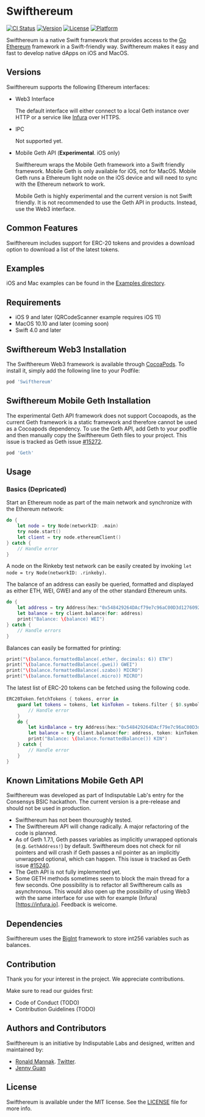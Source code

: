 # Swifthereum

[![CI Status](http://img.shields.io/travis/git/Swifthereum.svg?style=flat)](https://travis-ci.org/git/Swifthereum)
[![Version](https://img.shields.io/cocoapods/v/Swifthereum.svg?style=flat)](http://cocoapods.org/pods/Swifthereum)
[![License](https://img.shields.io/cocoapods/l/Swifthereum.svg?style=flat)](http://cocoapods.org/pods/Swifthereum)
[![Platform](https://img.shields.io/cocoapods/p/Swifthereum.svg?style=flat)](http://cocoapods.org/pods/Swifthereum)

Swifthereum is a native Swift framework that provides access to the [Go Ethereum](https://github.com/ethereum/go-ethereum/) framework in a Swift-friendly way. Swifthereum makes it easy and fast to develop native dApps on iOS and MacOS.

## Versions

Swifthereum supports the following Ethereum interfaces:

- Web3 Interface

	The default interface will either connect to a local Geth instance over HTTP or a service like [Infura](https://infura.io) over HTTPS.
	
- IPC

	Not supported yet.
	
- Mobile Geth API (**Experimental**. iOS only)

	Swifthereum wraps the Mobile Geth framework into a Swift friendly framework. Mobile Geth is only available for iOS, not for MacOS. Mobile Geth runs a Ethereum light node on the iOS device and will need to sync with the Ethereum network to work.
	
	Mobile Geth is highly experimental and the current version is not Swift friendly. It is not recommended to use the Geth API in products. Instead, use the Web3 interface.
	

## Common Features

Swifthereum includes support for ERC-20 tokens and provides a download option to download a list of the latest tokens.

## Examples

iOS and Mac examples can be found in the [Examples directory](Examples/).

## Requirements

- iOS 9 and later (QRCodeScanner example requires iOS 11)
- MacOS 10.10 and later (coming soon)
- Swift 4.0 and later

## Swifthereum Web3 Installation

The Swifthereum Web3 framework is available through [CocoaPods](http://cocoapods.org). To install it, simply add the following line to your Podfile:

```ruby
pod 'Swifthereum'
```

## Swifthereum Mobile Geth Installation

The experimental Geth API framework does not support Cocoapods, as the current Geth framework is a static framework and therefore cannot be used as a Cocoapods dependency. To use the Geth API, add Geth to your podfile and then manually copy the Swifthereum Geth files to your project. This issue is tracked as Geth issue [#15272](https://github.com/ethereum/go-ethereum/issues/15272).

```ruby
pod 'Geth'
```


## Usage

### Basics (Depricated)

Start an Ethereum node as part of the main network and synchronize with the Ethereum network:

````swift
do {
	let node = try Node(networkID: .main)
	try node.start()
	let client = try node.ethereumClient()
} catch {
	// Handle error
}
````

A node on the Rinkeby test network can be easily created by invoking ````let node = try Node(networkID: .rinkeby)````.

The balance of an address can easily be queried, formatted and displayed as either ETH, WEI, GWEI and any of the other standard Ethereum units.

````swift
do {
	let address = try Address(hex:"0x548429264DAcf79e7c96aC00D3d12760922d4c31")
	let balance = try client.balance(for: address)
	print("Balance: \(balance) WEI")
} catch {
	// Handle errors
}
````

Balances can easily be formatted for printing:

````swift
print("\(balance.formattedBalance(.ether, decimals: 6)) ETH")
print("\(balance.formattedBalance(.gwei)) GWEI")
print("\(balance.formattedBalance(.szabo)) MICRO")
print("\(balance.formattedBalance(.micro)) MICRO")
````


The latest list of ERC-20 tokens can be fetched using the following code.

````swift
ERC20Token.fetchTokens { tokens, error in 
	guard let tokens = tokens, let kinToken = tokens.filter { $0.symbol == "KIN" }.first else {
		// Handle error
	}
	do {
		let kinBalance = try Address(hex:"0x548429264DAcf79e7c96aC00D3d12760922d4c31")
		let balance = try client.balance(for: address, token: kinToken) 
		print("Balance: \(balance.formattedBalance()) KIN")
	} catch {
		// Handle error
	}
}
````

## Known Limitations Mobile Geth API

Swifthereum was developed as part of Indisputable Lab's entry for the Consensys BSIC hackathon. The current version is a pre-release and should not be used in production.

- Swifthereum has not been thouroughly tested.
- The Swifthereum API will change radically. A major refactoring of the code is planned. 
- As of Geth 1.7.1, Geth passes variables as implicitly unwrapped optionals (e.g. ````GethAddress!````) by default. Swifthereum does not check for nil pointers and will crash if Geth passes a nil pointer as an implicitly unwrapped optional, which can happen. This issue is tracked as Geth issue [#15240](https://github.com/ethereum/go-ethereum/issues/15240).
- The Geth API is not fully implemented yet.
- Some GETH methods sometimes seem to block the main thread for a few seconds. One possibility is to refactor all Swifthereum calls as asynchronous. This would also open up the possibility of using Web3 with the same interface for use with for example (Infura)[https://infura.io]. Feedback is welcome.

## Dependencies

Swifthereum uses the [BigInt](https://github.com/attaswift/BigInt) framework to store int256 variables such as balances.

## Contribution

Thank you for your interest in the project. We appreciate contributions.

Make sure to read our guides first:

- Code of Conduct (TODO)
- Contribution Guidelines (TODO)

## Authors and Contributors

Swifthereum is an initiative by Indisputable Labs and designed, written and maintained by:

- [Ronald Mannak](https://github.com/ronaldmannak). [Twitter](https://twitter.com/ronaldmannak). 
- [Jenny Guan](https://github.com/jnyguan)

## License

Swifthereum is available under the MIT license. See the [LICENSE](LICENSE) file for more info.
